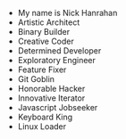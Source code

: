 - My name is Nick Hanrahan
- Artistic Architect
- Binary Builder
- Creative Coder
- Determined Developer
- Exploratory Engineer
- Feature Fixer
- Git Goblin
- Honorable Hacker
- Innovative Iterator
- Javascript Jobseeker
- Keyboard King
- Linux Loader
